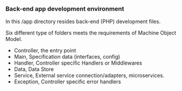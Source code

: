 ### Back-end app development environment

In this /app directory resides back-end (PHP) development files.  

Six different type of folders meets the requirements of Machine Object Model.


+ Controller, the entry point
+ Main, Specification data (interfaces, config)
+ Handler, Controller specific Handlers or Middlewares
+ Data, Data Store
+ Service, External service connection/adapters, microservices.
+ Exception, Controller specific error handlers


   
